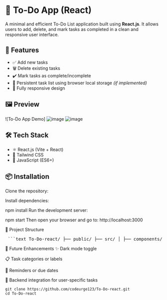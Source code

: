 # 📝 To-Do App (React)

A minimal and efficient To-Do List application built using **React.js**. It allows users to add, delete, and mark tasks as completed in a clean and responsive user interface.

## 🚀 Features

- ✅ Add new tasks  
- 🗑️ Delete existing tasks  
- ✔️ Mark tasks as complete/incomplete  
- 💾 Persistent task list using browser local storage *(if implemented)*  
- 📱 Fully responsive design  

## 🖼️ Preview

![To-Do App Demo]
![image](https://github.com/user-attachments/assets/140bee2e-7593-43ab-9d28-3e12a31a9fc5)
![image](https://github.com/user-attachments/assets/bff9d2d1-9d87-4aa7-98ef-ee3a02b2d74c)



## 🛠️ Tech Stack

- ⚛️ React.js (Vite + React)  
- 💅 Tailwind CSS  
- 🧠 JavaScript (ES6+)  

## 📦 Installation

Clone the repository:

Install dependencies:


npm install
Run the development server:



npm start
Then open your browser and go to:
http://localhost:3000

📁 Project Structure
<pre lang="markdown"> ```text To-Do-react/ ├── public/ ├── src/ │ ├── components/ # Task-related components │ ├── App.js # Main app logic │ ├── index.js # ReactDOM entry point │ └── styles.css # Styling (optional) ├── package.json └── README.md ``` </pre>

📌 Future Enhancements
✨ Dark mode toggle

📋 Task categories or labels

🔔 Reminders or due dates

🔄 Backend integration for user-specific tasks

    
```
git clone https://github.com/codeurge123/To-Do-react.git
cd To-Do-react
